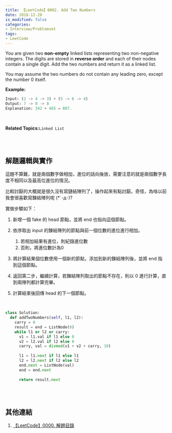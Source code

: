 ```yaml
---
title: 【LeetCode】0002. Add Two Numbers
date: 2018-12-20
is_modified: false
categories:
- Interview/Problemset
tags:
- LeetCode
--- 
```


You are given two **non-empty** linked lists representing two non-negative integers. The digits are stored in **reverse order** and each of their nodes contain a single digit. Add the two numbers and return it as a linked list.

You may assume the two numbers do not contain any leading zero, except the number 0 itself.
<!--more-->

**Example:**
```python
Input: (2 -> 4 -> 3) + (5 -> 6 -> 4)
Output: 7 -> 0 -> 8
Explanation: 342 + 465 = 807.
```

<br>

**Related Topics:**`Linked List`

<br><br>

## 解題邏輯與實作
這題不算難，就是兩個數字做相加，進位的話向後放，需要注意的就是兩個數字長度不相同以及最高位進位的情況。

比較討厭的大概就是很久沒有寫鏈結陣列了，操作起來有點討厭。奇怪，為啥以前我會很喜歡寫鍊結陣列呢 (*´･д･)?
<br>

實做步驟如下：
1. 新增一個 fake 的 head 節點，並將 end 也指向這個節點。

2. 依序取出 input 的鍊結陣列的節點與前一個位數的進位進行相加。
	1. 若相加結果有進位，則紀錄進位數
	2. 否則，將進位數計為0

3. 將計算結果個位數使用一個新的節點，添加到新的鍊結陣列後，並將 end 指到這個節點。

4. 返回第二步，繼續計算，若鍊結陣列取出的節點不存在，則以 0 進行計算，直到兩陣列都計算完畢。


5. 計算結束後回傳 head 的下一個節點。
<br>

```python
class Solution:
  def addTwoNumbers(self, l1, l2):
    carry = 0
    result = end = ListNode(0)        
    while l1 or l2 or carry:
      v1 = l1.val if l1 else 0
      v2 = l2.val if l2 else 0
      carry, val = divmod(v1 + v2 + carry, 10)
                        
      l1 = l1.next if l1 else l1
      l2 = l2.next if l2 else l2
      end.next = ListNode(val)
      end = end.next
            
      return result.next
```


<br><br>

## 其他連結
1. [【LeetCode】0000. 解題目錄](/LeetCode-0000-Contents/)